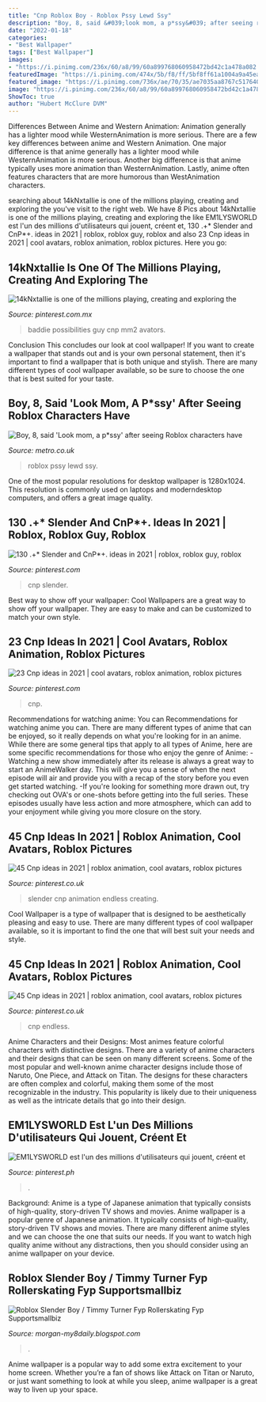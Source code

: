 ```yaml
---
title: "Cnp Roblox Boy - Roblox Pssy Lewd Ssy"
description: "Boy, 8, said &#039;look mom, a p*ssy&#039; after seeing roblox characters have"
date: "2022-01-18"
categories:
- "Best Wallpaper"
tags: ["Best Wallpaper"]
images:
- "https://i.pinimg.com/236x/60/a8/99/60a899768060958472bd42c1a478a082.jpg"
featuredImage: "https://i.pinimg.com/474x/5b/f8/ff/5bf8ff61a1004a9a45ea1bf4ce009638.jpg"
featured_image: "https://i.pinimg.com/736x/ae/70/35/ae7035aa8767c517640df1d08f6064cf.jpg"
image: "https://i.pinimg.com/236x/60/a8/99/60a899768060958472bd42c1a478a082.jpg"
ShowToc: true
author: "Hubert McClure DVM"
---
```



Differences Between Anime and Western Animation: Animation generally has a lighter mood while WesternAnimation is more serious.
There are a few key differences between anime and Western Animation. One major difference is that anime generally has a lighter mood while WesternAnimation is more serious. Another big difference is that anime typically uses more animation than WesternAnimation. Lastly, anime often features characters that are more humorous than WestAnimation characters.

	

		
searching about 14kNxtaIIie is one of the millions playing, creating and exploring the you've visit to the right web. We have 8 Pics about 14kNxtaIIie is one of the millions playing, creating and exploring the like EM1LYSWORLD est l&#039;un des millions d&#039;utilisateurs qui jouent, créent et, 130 .+* Slender and CnP*+. ideas in 2021 | roblox, roblox guy, roblox and also 23 Cnp ideas in 2021 | cool avatars, roblox animation, roblox pictures. Here you go:
		
    
## 14kNxtaIIie Is One Of The Millions Playing, Creating And Exploring The

<img loading=lazy src="https://i.pinimg.com/736x/ae/70/35/ae7035aa8767c517640df1d08f6064cf.jpg" onerror="this.onerror=null;this.src='https://tse3.mm.bing.net/th?id=OIP.oihmZU8qJqFVgzcZvtiJhwAAAA&amp;pid=15.1';" alt="14kNxtaIIie is one of the millions playing, creating and exploring the">

_Source: pinterest.com.mx_

>baddie possibilities guy cnp mm2 avators. 

	

Conclusion
This concludes our look at cool wallpaper! If you want to create a wallpaper that stands out and is your own personal statement, then it's important to find a wallpaper that is both unique and stylish. There are many different types of cool wallpaper available, so be sure to choose the one that is best suited for your taste.

    
## Boy, 8, Said &#039;Look Mom, A P*ssy&#039; After Seeing Roblox Characters Have

<img loading=lazy src="https://metro.co.uk/wp-content/uploads/2019/04/1-0c2e.png?quality=90&amp;strip=all&amp;zoom=1&amp;resize=540%2C453" onerror="this.onerror=null;this.src='https://tse4.mm.bing.net/th?id=OIP.bs4kTQhWKzQL_VYX3eovtgHaGN&amp;pid=15.1';" alt="Boy, 8, said &#039;Look mom, a p*ssy&#039; after seeing Roblox characters have">

_Source: metro.co.uk_

>roblox pssy lewd ssy. 

	

One of the most popular resolutions for desktop wallpaper is 1280x1024. This resolution is commonly used on laptops and moderndesktop computers, and offers a great image quality.

    
## 130 .+* Slender And CnP*+. Ideas In 2021 | Roblox, Roblox Guy, Roblox

<img loading=lazy src="https://i.pinimg.com/236x/65/66/c8/6566c8c1225d034c28124f038670d794.jpg" onerror="this.onerror=null;this.src='https://tse4.mm.bing.net/th?id=OIP.hBQZFo3zLoKosx1rCuufRwAAAA&amp;pid=15.1';" alt="130 .+* Slender and CnP*+. ideas in 2021 | roblox, roblox guy, roblox">

_Source: pinterest.com_

>cnp slender. 

	

Best way to show off your wallpaper:
Cool Wallpapers are a great way to show off your wallpaper. They are easy to make and can be customized to match your own style.

    
## 23 Cnp Ideas In 2021 | Cool Avatars, Roblox Animation, Roblox Pictures

<img loading=lazy src="https://i.pinimg.com/236x/60/a8/99/60a899768060958472bd42c1a478a082.jpg" onerror="this.onerror=null;this.src='https://tse1.mm.bing.net/th?id=OIP.giNy3zDWXbskcuUgEa6rywAAAA&amp;pid=15.1';" alt="23 Cnp ideas in 2021 | cool avatars, roblox animation, roblox pictures">

_Source: pinterest.com_

>cnp. 

	

Recommendations for watching anime: You can
Recommendations for watching anime you can. There are many different types of anime that can be enjoyed, so it really depends on what you're looking for in an anime. While there are some general tips that apply to all types of Anime, here are some specific recommendations for those who enjoy the genre of Anime: 
-Watching a new show immediately after its release is always a great way to start an AnimeWalker day. This will give you a sense of when the next episode will air and provide you with a recap of the story before you even get started watching. 
-If you're looking for something more drawn out, try checking out OVA's or one-shots before getting into the full series. These episodes usually have less action and more atmosphere, which can add to your enjoyment while giving you more closure on the story.

    
## 45 Cnp Ideas In 2021 | Roblox Animation, Cool Avatars, Roblox Pictures

<img loading=lazy src="https://i.pinimg.com/474x/5b/f8/ff/5bf8ff61a1004a9a45ea1bf4ce009638.jpg" onerror="this.onerror=null;this.src='https://tse2.mm.bing.net/th?id=OIP.9z6qgnr5FGKVA28FMWEK6AAAAA&amp;pid=15.1';" alt="45 Cnp ideas in 2021 | roblox animation, cool avatars, roblox pictures">

_Source: pinterest.co.uk_

>slender cnp animation endless creating. 

	

Cool Wallpaper is a type of wallpaper that is designed to be aesthetically pleasing and easy to use. There are many different types of cool wallpaper available, so it is important to find the one that will best suit your needs and style.

    
## 45 Cnp Ideas In 2021 | Roblox Animation, Cool Avatars, Roblox Pictures

<img loading=lazy src="https://i.pinimg.com/236x/97/66/95/9766955c1c5d01adc20c05ba942f83da.jpg" onerror="this.onerror=null;this.src='https://tse4.mm.bing.net/th?id=OIP.jAMdu8zCrCJQ_Rh5alUaVwAAAA&amp;pid=15.1';" alt="45 Cnp ideas in 2021 | roblox animation, cool avatars, roblox pictures">

_Source: pinterest.co.uk_

>cnp endless. 

	

Anime Characters and their Designs: Most animes feature colorful characters with distinctive designs.
There are a variety of anime characters and their designs that can be seen on many different screens. Some of the most popular and well-known anime character designs include those of Naruto, One Piece, and Attack on Titan. The designs for these characters are often complex and colorful, making them some of the most recognizable in the industry. This popularity is likely due to their uniqueness as well as the intricate details that go into their design.

    
## EM1LYSWORLD Est L&#039;un Des Millions D&#039;utilisateurs Qui Jouent, Créent Et

<img loading=lazy src="https://i.pinimg.com/736x/83/70/79/837079d453d98c0ae1ea082499dc5fa3.jpg" onerror="this.onerror=null;this.src='https://tse4.mm.bing.net/th?id=OIP.DyIhJ5Wus4FAa5S3Iq4GqgAAAA&amp;pid=15.1';" alt="EM1LYSWORLD est l&#039;un des millions d&#039;utilisateurs qui jouent, créent et">

_Source: pinterest.ph_

>. 

	

Background: Anime is a type of Japanese animation that typically consists of high-quality, story-driven TV shows and movies.
Anime wallpaper is a popular genre of Japanese animation. It typically consists of high-quality, story-driven TV shows and movies. There are many different anime styles and we can choose the one that suits our needs. If you want to watch high quality anime without any distractions, then you should consider using an anime wallpaper on your device.

    
## Roblox Slender Boy / Timmy Turner Fyp Rollerskating Fyp Supportsmallbiz

<img loading=lazy src="https://preview.redd.it/kl013p4jvdt61.jpg?width=267&amp;format=pjpg&amp;auto=webp&amp;s=43d77f314f7f00378f3f4973148bbbf4a8a63b9f" onerror="this.onerror=null;this.src='https://tse3.mm.bing.net/th?id=OIP.DeTfZb45USp1MRep6KgiXwAAAA&amp;pid=15.1';" alt="Roblox Slender Boy / Timmy Turner Fyp Rollerskating Fyp Supportsmallbiz">

_Source: morgan-my8daily.blogspot.com_

>. 

	

Anime wallpaper is a popular way to add some extra excitement to your home screen. Whether you’re a fan of shows like Attack on Titan or Naruto, or just want something to look at while you sleep, anime wallpaper is a great way to liven up your space.

